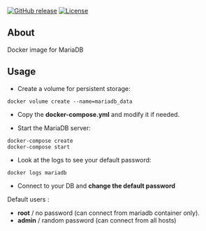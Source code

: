 [![GitHub release](https://img.shields.io/github/release/sismics/docker-mariadb.svg?style=flat-square)](https://github.com/sismics/docker-backupninja/releases/latest)
[![License](https://img.shields.io/badge/License-Apache%202.0-blue.svg)](https://opensource.org/licenses/Apache-2.0)

## About
Docker image for MariaDB

## Usage
- Create a volume for persistent storage:

```
docker volume create --name=mariadb_data
```

- Copy the **docker-compose.yml** and modify it if needed.

- Start the MariaDB server:

```
docker-compose create
docker-compose start
```

- Look at the logs to see your default password:

```
docker logs mariadb
```

- Connect to your DB and **change the default password**

Default users :
- **root** / no password (can connect from mariadb container only).
- **admin** / random password (can connect from all hosts)

